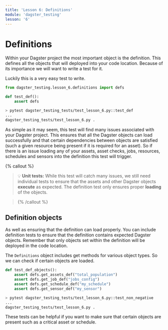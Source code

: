 ```yaml
---
title: 'Lesson 6: Definitions'
module: 'dagster_testing'
lesson: '6'
---
```


# Definitions

Within your Dagster project the most important object is the definition. This defines all the objects that will deployed into your code location. Because of its importance we will want to write a test for it.

Luckily this is a very easy test to write.

```python
from dagster_testing.lesson_6.definitions import defs

def test_def():
    assert defs
```

```bash
> pytest dagster_testing_tests/test_lesson_6.py::test_def
...
dagster_testing_tests/test_lesson_6.py .                                                          [100%]
```

As simple as it may seem, this test will find many issues associated with your Dagster project. This ensures that all the Dagster objects can load successfully and that certain dependencies between objects are satisfied (such a given resource being present if it is required for an asset). So if there is an issue loading any of your assets, asset checks, jobs, resources, schedules and sensors into the definition this test will trigger.

{% callout %}

> 💡 **Unit tests:** While this test will catch many issues, we still need individual tests to ensure that the assets and other Dagster objects __execute__ as expected. The definition test only ensures proper __loading__ of the objects.

> {% /callout %}

## Definition objects

As well as ensuring that the definition can load properly. You can include definition tests to ensure that the definition contains expected Dagster objects. Remember that only objects set within the definition will be deployed in the code location.

The `Definitions` object includes get methods for various object types. So we can check if certain objects are loaded.

```python
def test_def_objects():
    assert defs.get_assets_def("total_population")
    assert defs.get_job_def("jobs_config")
    assert defs.get_schedule_def("my_schedule")
    assert defs.get_sensor_def("my_sensor")
```

```bash
> pytest dagster_testing_tests/test_lesson_6.py::test_non_negative
...
dagster_testing_tests/test_lesson_6.py .                                                          [100%]
```

These tests can be helpful if you want to make sure that certain objects are present such as a critical asset or schedule.